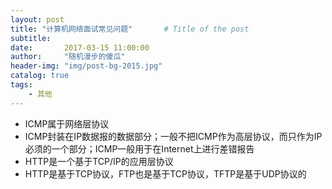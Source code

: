 ```yaml
---
layout: post
title: "计算机网络面试常见问题"       # Title of the post
subtitle:
date:       2017-03-15 11:00:00
author:     "随机漫步的傻瓜"
header-img: "img/post-bg-2015.jpg"
catalog: true
tags:
    - 其他
---
```

- ICMP属于网络层协议
- ICMP封装在IP数据报的数据部分；一般不把ICMP作为高层协议，而只作为IP必须的一个部分；ICMP一般用于在Internet上进行差错报告
- HTTP是一个基于TCP/IP的应用层协议
- HTTP是基于TCP协议，FTP也是基于TCP协议，TFTP是基于UDP协议的

